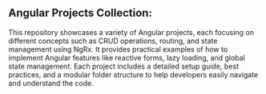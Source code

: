 ## Angular Projects Collection:

This repository showcases a variety of Angular projects, each focusing on different concepts such as CRUD operations, routing, and state management using NgRx. 
It provides practical examples of how to implement Angular features like reactive forms, lazy loading, and global state management. 
Each project includes a detailed setup guide, best practices, and a modular folder structure to help developers easily navigate and understand the code.
